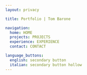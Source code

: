```yaml
---
layout: privacy

title: Portfolio | Tom Barone

navigation:
  home: HOME
  projects: PROJECTS
  experience: EXPERIENCE
  contact: CONTACT

language_buttons:
  english: secondary button
  italian: secondary button hollow
---
```

